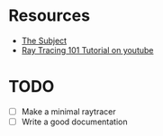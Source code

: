 # Resources
- [The Subject](en.subject.pdf)
- [Ray Tracing 101 Tutorial on youtube](http://bit.ly/3rh6cFU)

# TODO
- [ ] Make a minimal raytracer
- [ ] Write a good documentation
